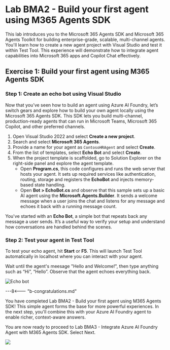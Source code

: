 # Lab BMA2 - Build your first agent using M365 Agents SDK

This lab introduces you to the Microsoft 365 Agents SDK and Microsoft 365 Agents Toolkit for building enterprise-grade, scalable, multi-channel agents. You'll learn how to create a new agent project with Visual Studio and test it within Test Tool. This experience will demonstrate how to integrate agent capabilities into Microsoft 365 apps and Copilot Chat effectively.

## Exercise 1: Build your first agent using M365 Agents SDK

### Step 1: Create an echo bot using Visual Studio

Now that you’ve seen how to build an agent using Azure AI Foundry, let’s switch gears and explore how to build your own agent locally using the Microsoft 365 Agents SDK. This SDK lets you build multi-channel, production-ready agents that can run in Microsoft Teams, Microsoft 365 Copilot, and other preferred channels.

1. Open Visual Studio 2022 and select **Create a new project**.
1. Search and select **Microsoft 365 Agents**.
1. Provide a name for your agent as `ContosoHRAgent` and select **Create**.  
1. From the list of templates, select **Echo Bot** and select **Create**.
1. When the project template is scaffolded, go to Solution Explorer on the right-side panel and explore the agent template.
    - Open **Program.cs**, this code configures and runs the web server that hosts your agent. It sets up required services like authentication, routing, storage and registers the **EchoBot** and injects memory-based state handling.
    - Open **Bot > EchoBot.cs** and observe that this sample sets up a basic AI agent using the **Microsoft.Agents.Builder**. It sends a welcome message when a user joins the chat and listens for any message and echoes it back with a running message count.

You've started with an **Echo Bot**, a simple bot that repeats back any message a user sends. It’s a useful way to verify your setup and understand how conversations are handled behind the scenes.

<cc-end-step lab="bma2" exercise="1" step="1" />

### Step 2: Test your agent in Test Tool

To test your echo agent, hit **Start** or **F5**. This will launch Test Tool automatically in localhost where you can interact with your agent.

Wait until the agent's meesage "Hello and Welcome!", then type anything such as “Hi”, “Hello”. Observe that the agent echoes everything back.

![Echo bot](https://github.com/user-attachments/assets/4562052d-856b-44d5-b2dd-27623d9bed11)


<cc-end-step lab="bma2" exercise="1" step="2" />

---8<--- "b-congratulations.md"

You have completed Lab BMA2 - Build your first agent using M365 Agents SDK! This simple agent forms the base for more powerful experiences. In the next step, you'll combine this with your Azure AI Foundry agent to enable richer, context-aware answers.

You are now ready to proceed to Lab BMA3 - Integrate Azure AI Foundry Agent with M365 Agents SDK. Select Next.

<cc-next />

<img src="https://m365-visitor-stats.azurewebsites.net/copilot-camp/custom-engine/agents-sdk/02-agent-with-agents-sdk" />
